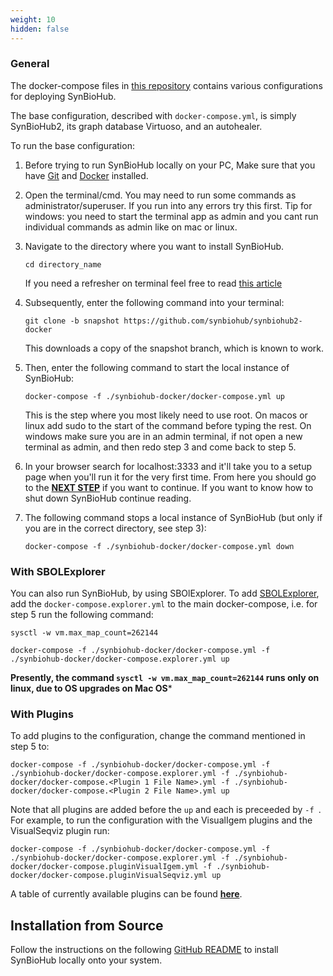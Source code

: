 ```yaml
---
weight: 10
hidden: false
---
```


### General
The docker-compose files in [this repository](https://github.com/SynBioHub/synbiohub2-docker) contains various configurations for deploying SynBioHub.

The base configuration, described with `docker-compose.yml`, is simply SynBioHub2, its graph database Virtuoso, and an autohealer.

To run the base configuration:

1. Before trying to run SynBioHub locally on your PC, Make sure that you have [Git](https://git-scm.com/downloads) and [Docker](https://docs.docker.com/get-started/get-docker/) installed.

2. Open the terminal/cmd. You may need to run some commands as administrator/superuser. If you run into any errors try this first. Tip for windows: you need to start the terminal app as admin and you cant run individual commands as admin like on mac or linux.

3. Navigate to the directory where you want to install SynBioHub.
   
   `cd directory_name`
   
   If you need a refresher on terminal feel free to read [this article](https://www.lifewire.com/change-directories-in-command-prompt-5185508)

4. Subsequently, enter the following command into your terminal:

   `git clone -b snapshot https://github.com/synbiohub/synbiohub2-docker`
   
   This downloads a copy of the snapshot branch, which is known to work.

5. Then, enter the following command to start the local instance of SynBioHub:
      
   `docker-compose -f ./synbiohub-docker/docker-compose.yml up`
   
   This is the step where you most likely need to use root.
   On macos or linux add sudo to the start of the command before typing the rest.
   On windows make sure you are in an admin terminal, if not open a new terminal as admin, and then redo step 3 and come back to step 5.

   
6. In your browser search for localhost:3333 and it'll take you to a setup page when you'll run it for the very first time. From here you should go to the **[NEXT STEP](/setup)** if you want to continue. If you want to know how to shut down SynBioHub continue reading.

7. The following command stops a local instance of SynBioHub (but only if you are in the correct directory, see step 3):

   `docker-compose -f ./synbiohub-docker/docker-compose.yml down`
  	

### With SBOLExplorer
You can also run SynBioHub, by using SBOlExplorer.
To add [SBOLExplorer](https://github.com/michael13162/SBOLExplorer), add the `docker-compose.explorer.yml` to the main docker-compose, i.e. for step 5 run the following command: 

`sysctl -w vm.max_map_count=262144`

`docker-compose -f ./synbiohub-docker/docker-compose.yml -f ./synbiohub-docker/docker-compose.explorer.yml up`

**Presently, the command `sysctl -w vm.max_map_count=262144` runs only on linux, due to OS upgrades on Mac OS***

### With Plugins
To add plugins to the configuration, change the command mentioned in step 5 to: 

`docker-compose -f ./synbiohub-docker/docker-compose.yml -f ./synbiohub-docker/docker-compose.explorer.yml -f ./synbiohub-docker/docker-compose.<Plugin 1 File Name>.yml -f ./synbiohub-docker/docker-compose.<Plugin 2 File Name>.yml up`

Note that all plugins are added before the `up` and each is preceeded by `-f `. For example, to run the configuration with the VisualIgem plugins and the VisualSeqviz plugin run:

`docker-compose -f ./synbiohub-docker/docker-compose.yml -f ./synbiohub-docker/docker-compose.explorer.yml -f ./synbiohub-docker/docker-compose.pluginVisualIgem.yml -f ./synbiohub-docker/docker-compose.pluginVisualSeqviz.yml up`

A table of currently available plugins can be found **[here](https://synbiohub.github.io/synbiohub-docker/#plugins)**.

## Installation from Source

Follow the instructions on the following [GitHub README](https://github.com/synbiohub/synbiohub) to install SynBioHub locally onto your system.
